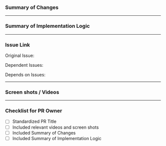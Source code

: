 ### Summary of Changes

<!---
One sentence or bullet list of changes that were included in this PR. Example:
- The changes in this PR grants ability to ... fix a bug that ... --->

---

### Summary of Implementation Logic

<!---
A short, bulleted list summarizing your implementation logic to help a reviewer understand at a high level of how your changes work. Example:

- Creates new "BandService.js" file in "services" directory where API calls are executed
- Imports BandService into SelectPlayers and calls bandService.getBands() method in useEffect() hook
- Sets state in ChoosePlayers.tsx with fetched data, handles error with user-friendly error message

Write your summary below this comment
--->

---

### Issue Link

<!--- Capture links to your ticket, and any related tickets, here --->

Original Issue:

Dependent Issues:

Depends on Issues:

---

### Screen shots / Videos

<!--- Place relevant screen shots and videos here that would help reviewers conceptualize the changes --->

---

### Checklist for PR Owner

- [ ] Standardized PR Title
- [ ] Included relevant videos and screen shots
- [ ] Included Summary of Changes
- [ ] Included Summary of Implementation Logic
